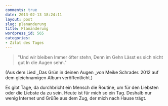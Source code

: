 ```yaml
---
comments: true
date: 2013-02-13 18:24:11
layout: post
slug: plananderung
title: Planänderung
wordpress_id: 565
categories:
- Zitat des Tages
---
```


> "Und wir bleiben
Immer öfter stehn,
Denn im Gehn
Lässt es sich nicht gut
In die Augen sehn."


(Aus dem Lied _Das Grün in deinen Augen _von Meike Schrader. 2012 auf dem gleichnamigen Album veröffentlicht.)

<!-- more -->
Es gibt Tage, da durchbricht ein Mensch die Routine, um für den Liebsten oder die Liebste da zu sein. Heute ist für mich so ein Tag. Deshalb nur wenig Internet und Grüße aus dem Zug, der mich nach Hause trägt.
